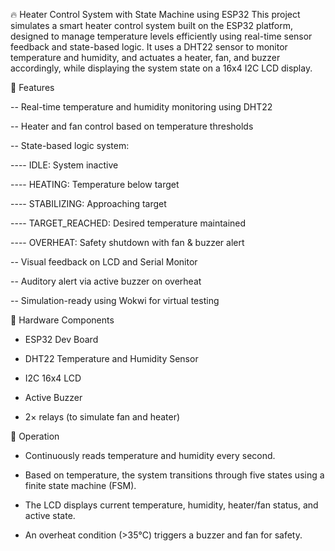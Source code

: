 🔥 Heater Control System with State Machine using ESP32
This project simulates a smart heater control system built on the ESP32 platform, designed to manage temperature levels efficiently using real-time sensor feedback and state-based logic. It uses a DHT22 sensor to monitor temperature and humidity, and actuates a heater, fan, and buzzer accordingly, while displaying the system state on a 16x4 I2C LCD display.



🚀 Features

-- Real-time temperature and humidity monitoring using DHT22

-- Heater and fan control based on temperature thresholds

-- State-based logic system:

---- IDLE: System inactive

---- HEATING: Temperature below target

---- STABILIZING: Approaching target

---- TARGET_REACHED: Desired temperature maintained

---- OVERHEAT: Safety shutdown with fan & buzzer alert

-- Visual feedback on LCD and Serial Monitor

-- Auditory alert via active buzzer on overheat

-- Simulation-ready using Wokwi for virtual testing



🧰 Hardware Components

- ESP32 Dev Board

- DHT22 Temperature and Humidity Sensor

- I2C 16x4 LCD

- Active Buzzer

- 2× relays (to simulate fan and heater)



🔄 Operation

* Continuously reads temperature and humidity every second.

* Based on temperature, the system transitions through five states using a finite state machine (FSM).

* The LCD displays current temperature, humidity, heater/fan status, and active state.

* An overheat condition (>35°C) triggers a buzzer and fan for safety.

